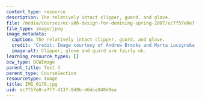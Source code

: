 ```yaml
---
content_type: resource
description: The relatively intact clipper, guard, and glove.
file: /media/courses/ec-s06-design-for-demining-spring-2007/ec7f57e0e7f741379d9bd6dce840d0ea_IMG_0178.jpg
file_type: image/jpeg
image_metadata:
  caption: The relatively intact clipper, guard, and glove.
  credit: 'Credit: Image courtesy of Andrew Brooks and Marta Luczynska.'
  image-alt: Clipper, glove and guard are fairly ok.
learning_resource_types: []
ocw_type: OCWImage
parent_title: Test 4
parent_type: CourseSection
resourcetype: Image
title: IMG_0178.jpg
uid: ec7f57e0-e7f7-4137-9d9b-d6dce840d0ea
---
```


